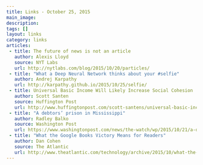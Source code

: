```yaml
---
title: Links - October 25, 2015
main_image: 
description: 
tags: []
layout: links
category: links
articles:
 - title: The future of news is not an article
   author: Alexis Lloyd
   source: NYT Labs
   url: http://nytlabs.com/blog/2015/10/20/particles/
 - title: "What a Deep Neural Network thinks about your #selfie"
   author: Andrej Karpathy
   url: http://karpathy.github.io/2015/10/25/selfie/
 - title: Universal Basic Income Will Likely Increase Social Cohesion
   author: Scott Santen
   source: Huffington Post
   url: http://www.huffingtonpost.com/scott-santens/universal-basic-income-wi_b_8354072.html
 - title: "A debtors’ prison in Mississippi"
   author: Radley Balko
   source: Washington Post
   url: https://www.washingtonpost.com/news/the-watch/wp/2015/10/21/a-debtors-prison-in-mississippi/
 - title: "What the Google Books Victory Means for Readers"
   author: Dan Cohen
   source: The Atlantic
   url: http://www.theatlantic.com/technology/archive/2015/10/what-the-google-books-victory-means-for-readers-and-libraries/411910/
---
```

